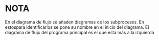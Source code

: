 # NOTA
En el diagrama de flujo se añaden diagramas de los subprocesos. En estospara identificarlos se pone su nombre en el inicio del diagrama. El diagrama de flujo del 
programa principal es el que está más a la izquierda
